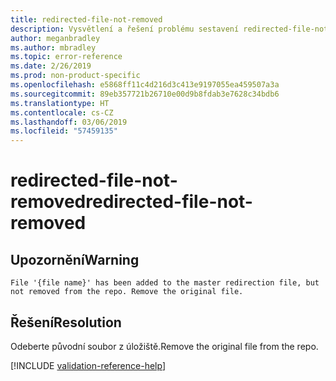 ```yaml
---
title: redirected-file-not-removed
description: Vysvětlení a řešení problému sestavení redirected-file-not-removed na webu Docs
author: meganbradley
ms.author: mbradley
ms.topic: error-reference
ms.date: 2/26/2019
ms.prod: non-product-specific
ms.openlocfilehash: e5868ff11c4d216d3c413e9197055ea459507a3a
ms.sourcegitcommit: 89eb357721b26710e00d9b8fdab3e7628c34bdb6
ms.translationtype: HT
ms.contentlocale: cs-CZ
ms.lasthandoff: 03/06/2019
ms.locfileid: "57459135"
---
```

# <a name="redirected-file-not-removed"></a><span data-ttu-id="7d951-103">redirected-file-not-removed</span><span class="sxs-lookup"><span data-stu-id="7d951-103">redirected-file-not-removed</span></span>

## <a name="warning"></a><span data-ttu-id="7d951-104">Upozornění</span><span class="sxs-lookup"><span data-stu-id="7d951-104">Warning</span></span>

`File '{file name}' has been added to the master redirection file, but not removed from the repo. Remove the original file.`

## <a name="resolution"></a><span data-ttu-id="7d951-105">Řešení</span><span class="sxs-lookup"><span data-stu-id="7d951-105">Resolution</span></span>

<span data-ttu-id="7d951-106">Odeberte původní soubor z úložiště.</span><span class="sxs-lookup"><span data-stu-id="7d951-106">Remove the original file from the repo.</span></span>

<!--make sure to add this file to your includes folder and verify the path-->
[!INCLUDE [validation-reference-help](includes/validation-reference-help.md)]
